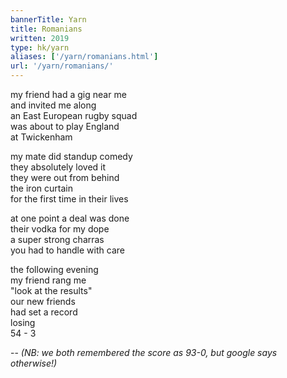 ```yaml
---
bannerTitle: Yarn
title: Romanians
written: 2019
type: hk/yarn
aliases: ['/yarn/romanians.html']
url: '/yarn/romanians/'
---
```


my friend had a gig near me  
and invited me along  
an East European rugby squad  
was about to play England  
at Twickenham

my mate did standup comedy  
they absolutely loved it  
they were out from behind  
the iron curtain  
for the first time in their lives  

at one point a deal was done  
their vodka for my dope  
a super strong charras  
you had to handle with care  

the following evening  
my friend rang me  
"look at the results"  
our new friends  
had set a record  
losing  
54 - 3

--
_(NB: we both remembered the score as 93-0, but google says otherwise!)_
